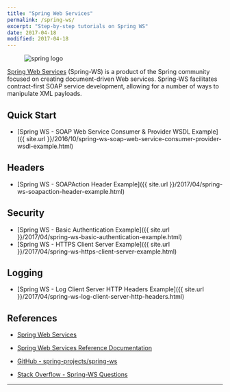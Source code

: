 ```yaml
---
title: "Spring Web Services"
permalink: /spring-ws/
excerpt: "Step-by-step tutorials on Spring WS"
date: 2017-04-18
modified: 2017-04-18
---
```


<figure>
    <img src="{{ site.url }}/assets/images/logos/spring-logo.jpg" alt="spring logo" class="logo">
</figure>

[Spring Web Services](http://projects.spring.io/spring-ws/) (Spring-WS) is a product of the Spring community focused on creating document-driven Web services. Spring-WS facilitates contract-first SOAP service development, allowing for a number of ways to manipulate XML payloads.

## Quick Start

* [Spring WS - SOAP Web Service Consumer &amp; Provider WSDL Example]({{ site.url }}/2016/10/spring-ws-soap-web-service-consumer-provider-wsdl-example.html)

## Headers

* [Spring WS - SOAPAction Header Example]({{ site.url }}/2017/04/spring-ws-soapaction-header-example.html)

## Security

* [Spring WS - Basic Authentication Example]({{ site.url }}/2017/04/spring-ws-basic-authentication-example.html)
* [Spring WS - HTTPS Client Server Example]({{ site.url }}/2017/04/spring-ws-https-client-server-example.html)

## Logging

* [Spring WS - Log Client Server HTTP Headers Example]({{ site.url }}/2017/04/spring-ws-log-client-server-http-headers.html)

## References

* [Spring Web Services](http://projects.spring.io/spring-ws/)

* [Spring Web Services Reference Documentation](http://docs.spring.io/spring-ws/docs/current/reference/htmlsingle/)

* [GitHub - spring-projects/spring-ws](https://github.com/spring-projects/spring-ws)

* [Stack Overflow - Spring-WS Questions](http://stackoverflow.com/questions/tagged/spring-ws)

---